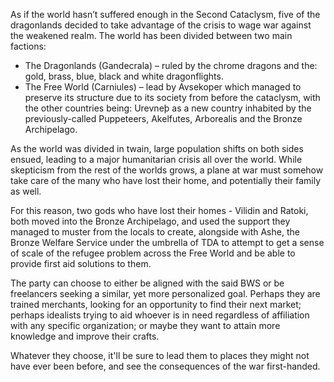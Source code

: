 As if the world hasn’t suffered enough in the Second Cataclysm, five of the dragonlands decided to take advantage of the crisis to wage war against the weakened realm. The world has been divided between two main factions:

- The Dragonlands (Gandecrala) – ruled by the chrome dragons and the: gold, brass, blue, black and white dragonflights.
- The Free World (Carniules) – lead by Avsekoper which managed to preserve its structure due to its society from before the cataclysm, with the other countries being: Urevneþ as a new country inhabited by the previously-called Puppeteers, Akelfutes, Arborealis and the Bronze Archipelago.

As the world was divided in twain, large population shifts on both sides ensued, leading to a major humanitarian crisis all over the world. While skepticism from the rest of the worlds grows, a plane at war must somehow take care of the many who have lost their home, and potentially their family as well.

For this reason, two gods who have lost their homes - Vilidin and Ratoki, both moved into the Bronze Archipelago, and used the support they managed to muster from the locals to create, alongside with Ashe, the Bronze Welfare Service under the umbrella of TDA to attempt to get a sense of scale of the refugee problem across the Free World and be able to provide first aid solutions to them.

The party can choose to either be aligned with the said BWS or be freelancers seeking a similar, yet more personalized goal. Perhaps they are trained merchants, looking for an opportunity to find their next market; perhaps idealists trying to aid whoever is in need regardless of affiliation with any specific organization; or maybe they want to attain more knowledge and improve their crafts.

Whatever they choose, it'll be sure to lead them to places they might not have ever been before, and see the consequences of the war first-handed.